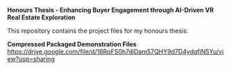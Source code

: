 **Honours Thesis - Enhancing Buyer Engagement through AI-Driven VR Real Estate Exploration**

This repository contains the project files for my honours thesis.

**Compressed Packaged Demonstration Files**
https://drive.google.com/file/d/16RpFS0h7diDam57QHY9d7D4ydqflN5Yu/view?usp=sharing
